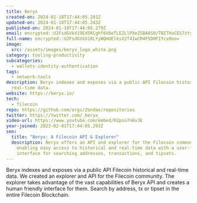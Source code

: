 ```yaml
---
title: Beryx
created-on: 2024-01-18T17:44:05.201Z
updated-on: 2024-01-18T17:44:05.243Z
published-on: 2024-01-18T17:44:05.279Z
email: encrypted::U2FsdGVkX19Ed5RCghf6V6eTLEZLlPXeZSBA8SO/TBITHuCES7ztyjRd2ruHn36M
full-name: encrypted::U2FsdGVkX18LYyWQmUElksX2f4IwCM4F5DHFIYcx0oo=
image:
  src: /assets/images/beryx_logo_white.png
category: tooling-productivity
subcategories:
  - wallets-identity-authentication
tags:
  - network-tools
description: Beryx indexes and exposes via a public API Filecoin historical and
  real-time data.
website: https://beryx.io/
tech:
  - filecoin
repo: https://github.com/orgs/Zondax/repositories
twitter: https://twitter.com/_beryx_
video-url: https://www.youtube.com/embed/R2pso7nKxJE
year-joined: 2023-02-01T17:44:05.293Z
seo:
  title: "Beryx: A Filecoin API & Explorer"
  description: Beryx offers an API and explorer for the Filecoin community,
    enabling easy access to historical and real-time data with a user-friendly
    interface for searching addresses, transactions, and tipsets.
---
```


Beryx indexes and exposes via a public API Filecoin historical and real-time data. We created an explorer and API for the Filecoin community. The explorer takes advantage of the vast capabilities of Beryx API and creates a human friendly interface for them. Search by address, tx or tipset in the entire Filecoin Blockchain.
